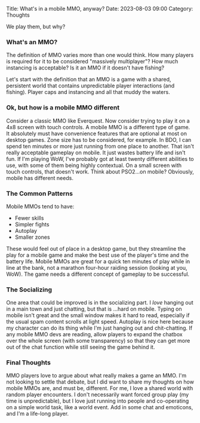 Title: What's in a mobile MMO, anyway?
Date: 2023-08-03 09:00
Category: Thoughts

We play them, but why?

### What's an MMO?

The definition of MMO varies more than one would think. How many players is required for it to be considered "massively multiplayer"? How much instancing is acceptable? Is it an MMO if it doesn't have fishing? 


Let's start with the definition that an MMO is a game with a shared, persistent world that contains unpredictable player interactions (and fishing). Player caps and instancing and all that muddy the waters. 

### Ok, but how is a mobile MMO different

Consider a classic MMO like Everquest. Now consider trying to play it on a 4x8 screen with touch controls. A mobile MMO is a different type of game. It absolutely must have convenience features that are optional at most on desktop games. Zone size has to be considered, for example. In BDO, I can spend ten minutes or more just running from one place to another. That isn't really acceptable gameplay on mobile. It just wastes battery life and isn't fun. If I'm playing WoW, I've probably got at least twenty different abilities to use, with some of them being highly contextual. On a small screen with touch controls, that doesn't work. Think about PSO2...on mobile? Obviously, mobile has different needs.

### The Common Patterns

Mobile MMOs tend to have:

* Fewer skills
* Simpler fights
* Autoplay
* Smaller zones

These would feel out of place in a desktop game, but they streamline the play for a mobile game and make the best use of the player's time and the battery life. Mobile MMOs are great for a quick ten minutes of play while in line at the bank, not a marathon four-hour raiding session (looking at you, WoW). The game needs a different concept of gameplay to be successful.

### The Socializing

One area that could be improved is in the socializing part. I *love* hanging out in a main town and just chatting, but that is ...hard on mobile. Typing on mobile isn't great and the small window makes it hard to read, especially if the usual spam content scrolls at light speed. Autoplay is nice here because my character can do its thing while I'm just hanging out and chit-chatting. If any mobile MMO devs are reading, allow players to expand the chatbox over the whole screen (with some transparency) so that they can get more out of the chat function while still seeing the game behind it.

### Final Thoughts

MMO players love to argue about what really makes a game an MMO. I'm not looking to settle that debate, but I did want to share my thoughts on how mobile MMOs are, and must be, different. For me, I love a shared world with random player encounters. I don't necessarily want forced group play (my time is unpredictable), but I love just running into people and co-operating on a simple world task, like a world event. Add in some chat and emoticons, and I'm a life-long player.

